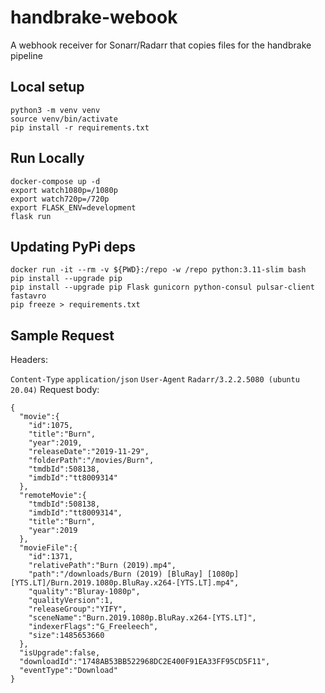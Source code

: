 # handbrake-webook
A webhook receiver for Sonarr/Radarr that copies files for the handbrake pipeline

## Local setup

    python3 -m venv venv
    source venv/bin/activate
    pip install -r requirements.txt


## Run Locally

    docker-compose up -d
    export watch1080p=/1080p
    export watch720p=/720p
    export FLASK_ENV=development
    flask run

## Updating PyPi deps

    docker run -it --rm -v ${PWD}:/repo -w /repo python:3.11-slim bash
    pip install --upgrade pip 
    pip install --upgrade pip Flask gunicorn python-consul pulsar-client fastavro
    pip freeze > requirements.txt


## Sample Request

Headers:

`Content-Type` `application/json`
`User-Agent` `Radarr/3.2.2.5080 (ubuntu 20.04)`
Request body:

```
{
  "movie":{
    "id":1075,
    "title":"Burn",
    "year":2019,
    "releaseDate":"2019-11-29",
    "folderPath":"/movies/Burn",
    "tmdbId":508138,
    "imdbId":"tt8009314"
  },
  "remoteMovie":{
    "tmdbId":508138,
    "imdbId":"tt8009314",
    "title":"Burn",
    "year":2019
  },
  "movieFile":{
    "id":1371,
    "relativePath":"Burn (2019).mp4",
    "path":"/downloads/Burn (2019) [BluRay] [1080p] [YTS.LT]/Burn.2019.1080p.BluRay.x264-[YTS.LT].mp4",
    "quality":"Bluray-1080p",
    "qualityVersion":1,
    "releaseGroup":"YIFY",
    "sceneName":"Burn.2019.1080p.BluRay.x264-[YTS.LT]",
    "indexerFlags":"G_Freeleech",
    "size":1485653660
  },
  "isUpgrade":false,
  "downloadId":"1748AB53BB522968DC2E400F91EA33FF95CD5F11",
  "eventType":"Download"
}
```

